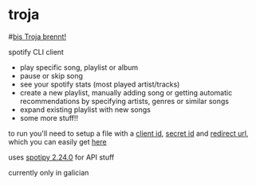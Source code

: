 # troja

#[bis Troja brennt!](https://open.spotify.com/track/5IE8RYLIjM4oy5Cr3Q3RQy?si=899fa3fb471f46cb)

spotify CLI client

- play specific song, playlist or album
- pause or skip song
- see your spotify stats (most played artist/tracks)
- create a new playlist, manually adding song or getting automatic recommendations by specifying artists, genres or similar songs
- expand existing playlist with new songs
- some more stuff!!

to run you'll need to setup a file with a <ins>client id</ins>, <ins>secret id</ins> and <ins>redirect url</ins>, which you can easily get [here](https://developer.spotify.com/documentation/web-api)

uses [spotipy 2.24.0](https://spotipy.readthedocs.io/en/2.24.0/) for API stuff

currently only in galician
